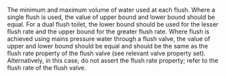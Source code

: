 The minimum and maximum volume of water used at each flush. Where a single flush is used, the value of upper bound and lower bound should be equal. For a dual flush toilet, the lower bound should be used for the lesser flush rate and the upper bound for the greater flush rate. Where flush is achieved using mains pressure water through a flush valve, the value of upper and lower bound should be equal and should be the same as the flush rate property of the flush valve (see relevant valve property set). Alternatively, in this case, do not assert the flush rate property; refer to the flush rate of the flush valve.